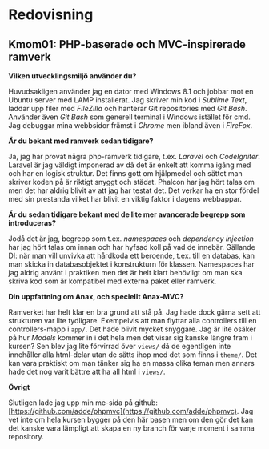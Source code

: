 Redovisning
====================================

Kmom01: PHP-baserade och MVC-inspirerade ramverk
------------------------------------

<strong>Vilken utvecklingsmiljö använder du?</strong>

Huvudsakligen använder jag en dator med Windows 8.1 och jobbar mot en Ubuntu server med LAMP installerat.
Jag skriver min kod i <em>Sublime Text</em>, laddar upp filer med <em>FileZilla</em> och hanterar Git repositories med <em>Git Bash</em>. Använder även <em>Git Bash</em> som generell terminal i Windows istället för cmd.
Jag debuggar mina webbsidor främst i <em>Chrome</em> men ibland även i <em>FireFox</em>.

<strong>Är du bekant med ramverk sedan tidigare?</strong>

Ja, jag har provat några php-ramverk tidigare, t.ex. <em>Laravel</em> och <em>CodeIgniter</em>.
Laravel är jag väldigt imponerad av då det är enkelt att komma igång med och har en logisk struktur.
Det finns gott om hjälpmedel och sättet man skriver koden på är riktigt snyggt och städat.
Phalcon har jag hört talas om men det har aldrig blivit av att jag har testat det.
Det verkar ha en stor fördel med sin prestanda vilket har blivit en viktig faktor i dagens webbappar.

<strong>Är du sedan tidigare bekant med de lite mer avancerade begrepp som introduceras?</strong>

Jodå det är jag, begrepp som t.ex. <em>namespaces</em> och <em>dependency injection</em> har jag hört talas om innan och har hyfsad koll på vad de innebär.
Gällande DI: när man vill unvivka att hårdkoda ett beroende, t.ex. till en databas, kan man skicka in databasobjektet i konstrukturn för klassen.
Namespaces har jag aldrig använt i praktiken men det är helt klart behövligt om man ska skriva kod som är kompatibel med externa paket eller ramverk.

<strong>Din uppfattning om Anax, och speciellt Anax-MVC?</strong>

Ramverket har helt klar en bra grund att stå på.
Jag hade dock gärna sett att strukturen var lite tydligare.
Exempelvis att man flyttar alla controllers till en controllers-mapp i `app/`.
Det hade blivit mycket snyggare.
Jag är lite osäker på hur <em>Models</em> kommer in i det hela men det visar sig kanske längre fram i kursen?
Sen blev jag lite förvirrad över `views/` då de egentligen inte innehåller alla html-delar utan de sätts ihop med det som finns i `theme/`.
Det kan vara praktiskt om man tänker sig ha en massa olika teman men annars hade det nog varit bättre att ha all html i `views/`.

<strong>Övrigt</strong>

Slutligen lade jag upp min me-sida på github: [https://github.com/adde/phpmvc](https://github.com/adde/phpmvc). Jag vet inte om hela kursen bygger på den här basen men om den gör det kan det kanske vara lämpligt att skapa en ny branch för varje moment i samma repository.